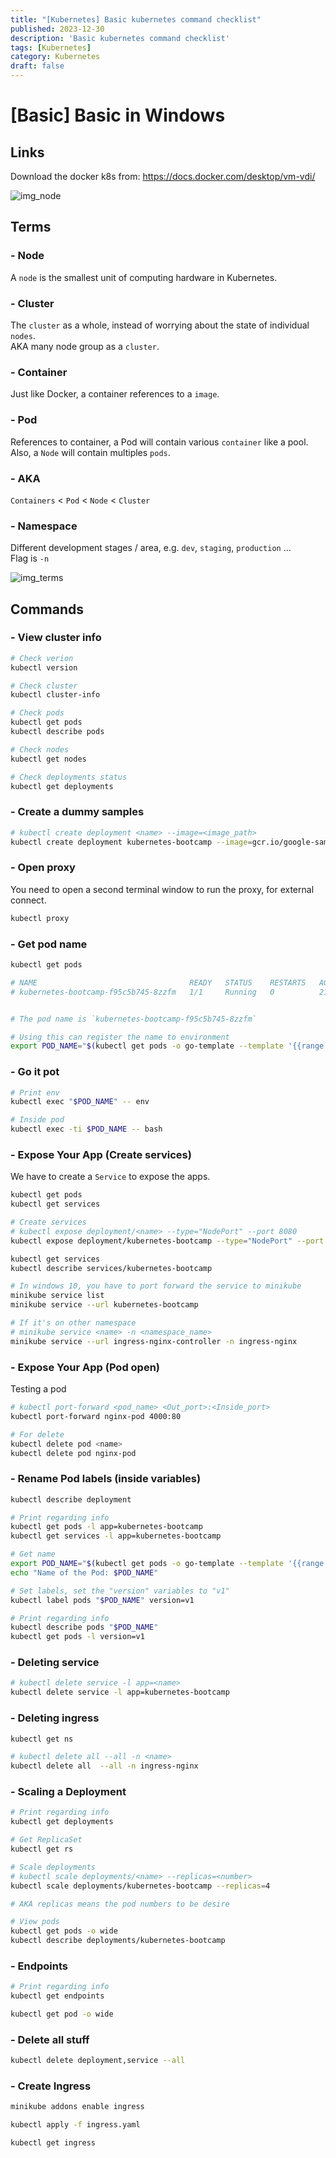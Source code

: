 ```yaml
---
title: "[Kubernetes] Basic kubernetes command checklist"
published: 2023-12-30
description: 'Basic kubernetes command checklist'
tags: [Kubernetes]
category: Kubernetes
draft: false
---
```


# [Basic] Basic in Windows

## Links

Download the docker k8s from:
https://docs.docker.com/desktop/vm-vdi/

![img_node](/module_03_nodes.svg)


## Terms

### - Node
A `node` is the smallest unit of computing hardware in Kubernetes.

### - Cluster
The `cluster` as a whole, instead of worrying about the state of individual `nodes`.  
AKA many node group as a `cluster`.  

### - Container
Just like Docker, a container references to a `image`.

### - Pod
References to container, a Pod will contain various `container` like a pool. Also, a `Node` will contain multiples `pods`.

### - AKA
`Containers` < `Pod` < `Node` < `Cluster`

### - Namespace
Different development stages / area, e.g. `dev`, `staging`, `production` ...  
Flag is `-n`

![img_terms](/img/k8sStr.webp)

## Commands

### - View cluster info

```bash
# Check verion
kubectl version

# Check cluster
kubectl cluster-info

# Check pods
kubectl get pods
kubectl describe pods

# Check nodes
kubectl get nodes

# Check deployments status
kubectl get deployments
```

### - Create a dummy samples

```bash
# kubectl create deployment <name> --image=<image_path>
kubectl create deployment kubernetes-bootcamp --image=gcr.io/google-samples/kubernetes-bootcamp:v1
```

### - Open proxy
You need to open a second terminal window to run the proxy, for external connect.

```bash
kubectl proxy
```

### - Get pod name
```bash
kubectl get pods

# NAME                                  READY   STATUS    RESTARTS   AGE
# kubernetes-bootcamp-f95c5b745-8zzfm   1/1     Running   0          21m


# The pod name is `kubernetes-bootcamp-f95c5b745-8zzfm`

# Using this can register the name to environment
export POD_NAME="$(kubectl get pods -o go-template --template '{{range .items}}{{.metadata.name}}{{"\n"}}{{end}}')"
```

### - Go it pot

```bash
# Print env
kubectl exec "$POD_NAME" -- env

# Inside pod
kubectl exec -ti $POD_NAME -- bash
```

### - Expose Your App (Create services)
We have to create a `Service` to expose the apps.

```bash
kubectl get pods
kubectl get services

# Create services
# kubectl expose deployment/<name> --type="NodePort" --port 8080
kubectl expose deployment/kubernetes-bootcamp --type="NodePort" --port 8080

kubectl get services
kubectl describe services/kubernetes-bootcamp

# In windows 10, you have to port forward the service to minikube
minikube service list
minikube service --url kubernetes-bootcamp

# If it's on other namespace
# minikube service <name> -n <namespace_name>
minikube service --url ingress-nginx-controller -n ingress-nginx
```

### - Expose Your App (Pod open)
Testing a pod
```bash
# kubectl port-forward <pod_name> <Out_port>:<Inside_port>
kubectl port-forward nginx-pod 4000:80

# For delete
kubectl delete pod <name>
kubectl delete pod nginx-pod
```

### - Rename Pod labels (inside variables)

```bash
kubectl describe deployment

# Print regarding info
kubectl get pods -l app=kubernetes-bootcamp
kubectl get services -l app=kubernetes-bootcamp

# Get name
export POD_NAME="$(kubectl get pods -o go-template --template '{{range .items}}{{.metadata.name}}{{"\n"}}{{end}}')"
echo "Name of the Pod: $POD_NAME"

# Set labels, set the "version" variables to "v1"
kubectl label pods "$POD_NAME" version=v1

# Print regarding info
kubectl describe pods "$POD_NAME"
kubectl get pods -l version=v1
```

### - Deleting service

```bash
# kubectl delete service -l app=<name>
kubectl delete service -l app=kubernetes-bootcamp
```

### - Deleting ingress

```bash
kubectl get ns 

# kubectl delete all --all -n <name>
kubectl delete all  --all -n ingress-nginx
```

### - Scaling a Deployment

```bash
# Print regarding info
kubectl get deployments

# Get ReplicaSet
kubectl get rs

# Scale deployments
# kubectl scale deployments/<name> --replicas=<number>
kubectl scale deployments/kubernetes-bootcamp --replicas=4

# AKA replicas means the pod numbers to be desire

# View pods
kubectl get pods -o wide
kubectl describe deployments/kubernetes-bootcamp
```

### - Endpoints

```bash
# Print regarding info
kubectl get endpoints

kubectl get pod -o wide
```

### - Delete all stuff

```bash
kubectl delete deployment,service --all
```

### - Create Ingress

```bash
minikube addons enable ingress

kubectl apply -f ingress.yaml

kubectl get ingress  
```
